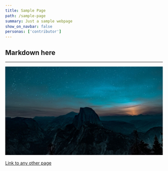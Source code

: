 ```yaml
---
title: Sample Page
path: /sample-page
summary: Just a sample webpage
show_on_navbar: false
personas: ['contributor']
---
```


## Markdown here 
---
![Any Image](./images/any_image.jpg)

[Link to any other page](/downloads)